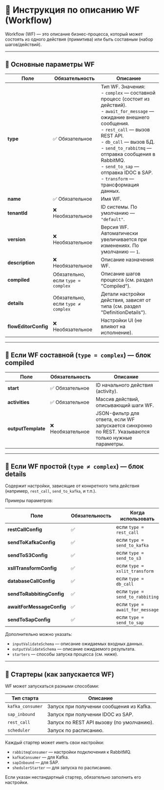 
# 📘 Инструкция по описанию WF (Workflow)

Workflow (WF) — это описание бизнес-процесса, который может состоять из одного действия (примитива) или быть составным (набор шагов/действий).

---

## 🔹 Основные параметры WF

| Поле             | Обязательность | Описание |
|------------------|----------------|----------|
| **type**         | ✅ Обязательное | Тип WF. Значения: <br>- `complex` — составной процесс (состоит из действий).<br>- `await_for_message` — ожидание внешнего сообщения.<br>- `rest_call` — вызов REST API.<br>- `db_call` — вызов БД.<br>- `send_to_rabbitmq` — отправка сообщения в RabbitMQ.<br>- `send_to_sap` — отправка IDOC в SAP.<br>- `transform` — трансформация данных. |
| **name**         | ✅ Обязательное | Имя WF. |
| **tenantId**     | ❌ Необязательное | ID системы. По умолчанию — `"default"`. |
| **version**      | ❌ Необязательное | Версия WF. Автоматически увеличивается при изменениях. По умолчанию — `1`. |
| **description**  | ❌ Необязательное | Описание назначения WF. |
| **compiled**     | Обязательно, если `type = complex` | Описание шагов процесса (см. раздел "Compiled"). |
| **details**      | Обязательно, если `type ≠ complex` | Детали настройки действия, зависят от типа (см. раздел "DefinitionDetails"). |
| **flowEditorConfig** | ❌ Необязательное | Настройки UI (не влияют на исполнение). |

---

## 🔸 Если WF составной (`type = complex`) — блок **compiled**

| Поле              | Обязательность | Описание |
|-------------------|----------------|----------|
| **start**         | ✅ Обязательное | ID начального действия (activity). |
| **activities**    | ✅ Обязательное | Массив действий, описывающий шаги WF. |
| **outputTemplate**| ❌ Необязательное | JSON-фильтр для ответа, если WF запускается синхронно по REST. Указываются только нужные параметры. |

---

## 🔸 Если WF простой (`type ≠ complex`) — блок **details**

Содержит настройки, зависящие от конкретного типа действия (например, `rest_call`, `send_to_kafka`, и т.п.).

Примеры параметров:

| Поле | Обязательность | Когда использовать |
|------|----------------|--------------------|
| **restCallConfig**         | ✅ | если `type = rest_call` |
| **sendToKafkaConfig**      | ✅ | если `type = send_to_kafka` |
| **sendToS3Config**         | ✅ | если `type = send_to_s3` |
| **xslITransformConfig**    | ✅ | если `type = xslit_transform` |
| **databaseCallConfig**     | ✅ | если `type = db_call` |
| **sendToRabbitingConfig**  | ✅ | если `type = send_to_rabbiting` |
| **awaitForMessageConfig**  | ✅ | если `type = await_for_message` |
| **sendToSapConfig**        | ✅ | если `type = send_to_sap` |

Дополнительно можно указать:
- `inputValidateSchema` — описание ожидаемых входных данных.
- `outputValidateSchema` — описание ожидаемого результата.
- `starters` — способы запуска процесса (см. ниже).

---

## 🔹 Стартеры (как запускается WF)

WF может запускаться разными способами:

| Тип старта         | Описание |
|--------------------|----------|
| `kafka_consumer`   | Запуск при получении сообщения из Kafka. |
| `sap_inbound`      | Запуск при получении IDOC из SAP. |
| `rest_call`        | Запуск по REST API вызову (по умолчанию). |
| `scheduler`        | Запуск по расписанию. |

Каждый стартер может иметь свои настройки:
- `rabbitmqConsumer` — настройки подключения к RabbitMQ.
- `kafkaConsumer` — для Kafka.
- `sapInbound` — для SAP.
- `shedulerStarter` — для запуска по расписанию.

Если указан нестандартный стартер, обязательно заполнить его настройки.
